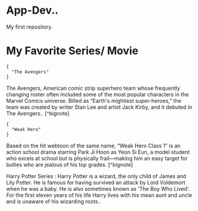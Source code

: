 # App-Dev..
My first repository.

# My Favorite Series/ Movie

```
{
  "The Avengers"
}
```

The Avengers, American comic strip superhero team whose frequently changing roster often included some of the most popular characters in the Marvel Comics universe. Billed as “Earth's mightiest super-heroes,” the team was created by writer Stan Lee and artist Jack Kirby, and it debuted in The Avengers.. [^bignote]


```
{
  "Weak Hero"
}
```

Based on the hit webtoon of the same name, “Weak Hero Class 1” is an action school drama starring Park Ji Hoon as Yeon Si Eun, a model student who excels at school but is physically frail—making him an easy target for bullies who are jealous of his top grades. [^bignote]


Harry Potter Series
: Harry Potter is a wizard, the only child of James and Lily Potter. He is famous for having survived an attack by Lord Voldemort when he was a baby. He is also sometimes known as 'The Boy Who Lived'. For the first eleven years of his life Harry lives with his mean aunt and uncle and is unaware of his wizarding roots..


